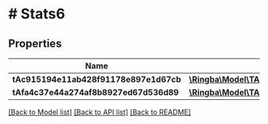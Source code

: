 # # Stats6

## Properties

Name | Type | Description | Notes
------------ | ------------- | ------------- | -------------
**tAc915194e11ab428f91178e897e1d67cb** | [**\Ringba\Model\TAc915194e11ab428f91178e897e1d67cb**](TAc915194e11ab428f91178e897e1d67cb.md) |  |
**tAfa4c37e44a274af8b8927ed67d536d89** | [**\Ringba\Model\TAfa4c37e44a274af8b8927ed67d536d89**](TAfa4c37e44a274af8b8927ed67d536d89.md) |  |

[[Back to Model list]](../../README.md#models) [[Back to API list]](../../README.md#endpoints) [[Back to README]](../../README.md)
